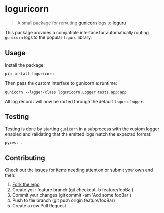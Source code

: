 # loguricorn

> A small package for rerouting [gunicorn][1] logs to [loguru][2]

This package provides a compatible interface for automatically routing
`gunicorn` logs to the popular `loguru` library.

## Usage

Install the package:

```shell
pip install loguricorn
```

Then pass the custom interface to gunicorn at runtime:

```shell
gunicorn --logger-class loguricorn.Logger tests.app:app
```

All log records will now be routed through the default `loguru.logger`.

## Testing

Testing is done by starting `gunicorn` in a subprocess with the custom logger
enabled and validating that the emitted logs match the expected format.

```shell
pytest .
```

## Contributing

Check out the [issues][3] for items needing attention or submit your own and
then:

1. [Fork the repo][4]
2. Create your feature branch (git checkout -b feature/fooBar)
3. Commit your changes (git commit -am 'Add some fooBar')
4. Push to the branch (git push origin feature/fooBar)
5. Create a new Pull Request

[1]: https://github.com/Delgan/loguru
[2]: https://github.com/benoitc/gunicorn
[3]: https://github.com/jmgilman/loguricorn/issues
[4]: https://github.com/jmgilman/loguricorn/fork
